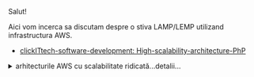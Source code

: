 Salut!

Aici vom incerca sa discutam despre o stiva LAMP/LEMP utilizand infrastructura AWS.

 - [clickITtech-software-development: High-scalability-architecture-PhP](https://www.clickittech.com/software-development/high-scalability-architecture-php/)
<details>
 <summary>arhitecturile AWS cu scalabilitate ridicată...detalii... </summary>
 <a href="https://www.clickittech.com/software-development/high-scalability-architecture-php/"><img src="https://images.clickittech.com/wp-content/uploads/2018/05/03153635/php-applications.jpg">arhitecturile cu scalabilitate ridicată</img></a>
</details>
